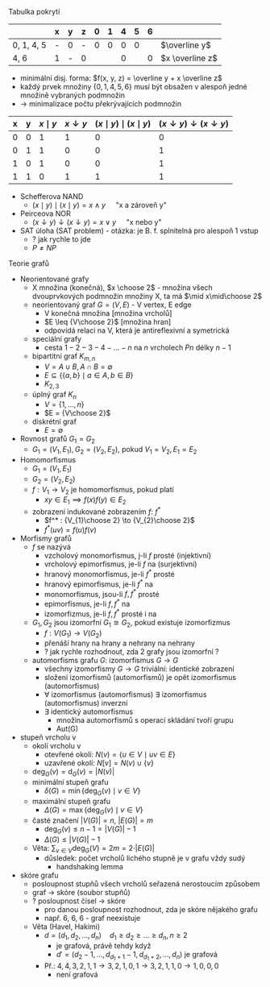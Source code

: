 Tabulka pokrytí

|            | x   | y   | z   | 0   | 1   | 4   | 5   | 6   |                 |
| ---------- | --- | --- | --- | --- | --- | --- | --- | --- | --------------- |
| 0, 1, 4, 5 | -   | 0   | -   | 0   | 0   | 0   | 0   |     | $\overline y$   |
| 4, 6       | 1   | -   | 0   |     |     | 0   |     | 0   | $x \overline z$ |

- minimální disj. forma: $f(x, y, z) = \overline y + x \overline z$
- každý prvek množiny $\{ 0, 1, 4, 5, 6 \}$ musí být obsažen v alespoň jedné množině vybraných podmnožin
- $\to$ minimalizace počtu překrývajících podmnožin

| x   | y   | $x \mid y$ | $x \downarrow y$ | $(x \mid y) \mid (x \mid y)$ | $(x \downarrow y) \downarrow (x \downarrow y)$ |
| --- | --- | ---------- | ---------------- | ---------------------------- | ---------------------------------------------- |
| 0   | 0   | 1          | 1                | 0                            | 0                                              |
| 0   | 1   | 1          | 0                | 0                            | 1                                              |
| 1   | 0   | 1          | 0                | 0                            | 1                                              |
| 1   | 1   | 0          | 1                | 1                            | 1                                              |

- Schefferova NAND
	- $(x \mid y) \mid (x \mid y) = x \wedge y \quad$ "x a zároveň y"
- Peirceova NOR
	- $(x \downarrow y) \downarrow (x \downarrow y) = x \vee y \quad$ "x nebo y"
- SAT úloha (SAT problem) - otázka: je B. f. splnitelná pro alespoň 1 vstup
	- ? jak rychle to jde
	- $P \neq NP$

Teorie grafů
- Neorientované grafy
	- X množina (konečná), $x \choose 2$ - množina všech dvouprvkových podmnožin množiny X, ta má $\mid x\mid\choose 2$
	- neorientovaný graf $G = (V, E)$ - V vertex, E edge
		- V konečná množina [množina vrcholů]
		- $E \leq {V\choose 2}$ [množina hran]
		- odpovídá relaci na V, která je antireflexivní a symetrická
	- speciální grafy
		- cesta $1 - 2 - 3 - 4 - \dots - n$ na $n$ vrcholech $Pn$ délky $n-1$
	- bipartitní graf $K_{m, n}$
		- $V = A \cup B, A \cap B = \emptyset$
		- $E \subseteq \{ \{a,b\} \mid a \in A, b \in B \}$
		- $K_{2,3}$
	- úplný graf $K_{n}$
		- $V = \{ 1, \dots, n \}$
		- $E = {V\choose 2}$
	- diskrétní graf
		- $E = \emptyset$
- Rovnost grafů $G_{1} = G_{2}$
	- $G_{1} = (V_{1}, E_{1}), G_{2} = (V_{2}, E_{2})$, pokud $V_{1} = V_{2}, E_{1} = E_{2}$
- Homomorfismus
	- $G_{1} = (V_{1}, E_{1})$
	- $G_{2} = (V_{2}, E_{2})$
	- $f: V_{1} \to V_{2}$ je homomorfismus, pokud platí
		- $xy \in E_{1} \implies f(x)f(y) \in E_{2}$
	- zobrazení indukované zobrazením $f$: $f^*$ 
		- $f^* : {V_{1}\choose 2} \to {V_{2}\choose 2}$
		- $f^*(uv) = f(u)f(v)$
- Morfismy grafů
	- $f$ se nazývá
		- vzcholový monomorfismus, j-li $f$ prosté (injektivní)
		- vrcholový epimorfismus, je-li $f$ na (surjektivní)
		- hranový monomorfismus, je-li $f^*$ prosté
		- hranový epimorfismus, je-li $f^*$ na
		- monomorfismus, jsou-li $f, f^*$ prosté
		- epimorfismus, je-li $f, f^*$ na
		- izomorfizmus, je-li $f, f^*$ prosté i na
	- $G_{1}, G_{2}$ jsou izomorfní $G_{1} \approxeq G_{2}$, pokud existuje izomorfizmus
		- $f: V(G_{1}) \to V(G_{2})$
		- přenáší hrany na hrany a nehrany na nehrany
		- ? jak rychle rozhodnout, zda 2 grafy jsou izomorfní ?
	- automorfisms grafu $G:$ izomorfismus $G \to G$
		- všechny izomorfismy $G \to G$ triviální: identické zobrazení
		- složení izomorfismů (automorfismů) je opět izomorfismus (automorfismus)
		- $\forall$ izomorfismus (automorfismus) $\exists$ izomorfismus (automorfismus) inverzní
		- $\exists$ identický automorfismus
			- množina automorfismů s operací skládání tvoří grupu
			- Aut(G)
- stupeň vrcholu v
	- okolí vrcholu v
		- otevřené okolí: $N(v) = \{ u \in V \mid uv \in E \}$
		- uzavřené okolí: $N[v] = N(v) \cup \{ v \}$
	- $\deg_{G}(v) = \text{d}_{G}(v) = \vert N(v) \vert$
	- minimální stupeň grafu
		- $\delta(G) = \min\{ \deg_{G}(v) \mid v \in V \}$
	- maximální stupeň grafu
		- $\Delta(G) = \max\{ \deg_{G}(v) \mid v \in V \}$
	- časté značení $\vert V(G) \vert = n$, $\vert E(G)\vert = m$
		- $\deg_{G}(v) \leq n-1 = \vert V(G) \vert - 1$
		- $\Delta(G) \leq \vert V(G) \vert - 1$
	- Věta: $\sum_{v \in V} \deg_{G}(V) = 2m = 2 \cdot \vert E(G) \vert$
		- důsledek: počet vrcholů lichého stupně je v grafu vždy sudý
			- handshaking lemma
- skóre grafu
	- posloupnost stupňů všech vrcholů seřazená nerostoucím způsobem
	- graf $\to$ skóre (soubor stupňů)
	- ? posloupnost čísel $\to$ skóre
		- pro danou posloupnost rozhodnout, zda je skóre nějakého grafu
		- např. 6, 6, 6 - graf neexistuje
	- Věta (Havel, Hakimi)
		- $d = (d_{1}, d_{2}, \dots, d_{n}) \quad d_{1} \geq d_{2} \geq \dots \geq d_{n}, n \geq 2$
			- je grafová, právě tehdy když
			- $d' = (d_{2}-1, \dots, d_{d_{1}+1}-1, d_{d_{1}+2}, \dots, d_{n})$ je grafová
		- Př.: $4, 4, 3, 2, 1, 1 \to 3, 2, 1, 0, 1 \to 3, 2, 1, 1, 0 \to 1, 0, 0, 0$
			- není grafová

